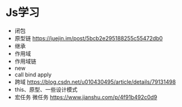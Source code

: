 
# Js学习

+ 闭包
+ 原型链 https://juejin.im/post/5bcb2e295188255c55472db0
+ 继承
+ 作用域
+ 作用域链
+ new
+ call bind apply
+ 跨域 https://blog.csdn.net/u010430495/article/details/79131498
+ this、原型、一些设计模式
+ 宏任务 微任务 https://www.jianshu.com/p/4f91b492c0d9
